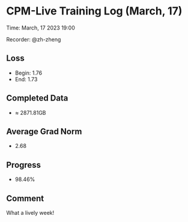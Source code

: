 # CPM-Live Training Log (March, 17)

Time: March, 17 2023 19:00

Recorder: @zh-zheng

## Loss
- Begin: 1.76
- End: 1.73
	
## Completed Data
- $\approx$ 2871.81GB

## Average Grad Norm
- 2.68

## Progress
- 98.46%

## Comment

What a lively week!
